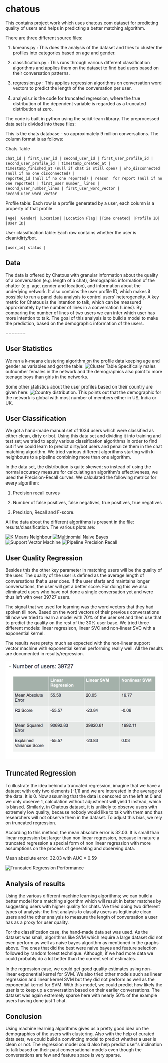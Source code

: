 chatous
=======

This contains project work which uses chatous.com dataset for predicting quality of users and helps in predicting a better matching algorithm.

There are three different source files:

1. kmeans.py : This does the analysis of the dataset and tries to cluster the profiles into categories based on age and gender.

2. classification.py : This runs through various different classification algorithms and applies them on the dataset to find bad users based on their conversation patterns.

3. regression.py : This applies regression algorithms on conversation word vectors to predict the length of the conversation per user.

4. analysis.r is the code for truncated regression, where the true distribution of the dependent variable is regarded as a truncated distribution at zero. 

The code is built in python using the scikit-learn library. The preprocessed data set is divided into these files:

This is the chats database - so approximately 9 million conversations. The column format is as follows:

Chats Table
````
chat_id | first_user_id | second_user_id | first_user_profile_id | second_user_profile_id | timestamp_created_at |
timestamp_finished_at (null if chat is still open) | who_disconnected (null if no one disconnected) |
reported_id (null if no one reported) | reason  for report (null if no one reported) | first_user number_ lines |
second_user_number_lines | first_user_word_vector | second_user_word_vector
````

Profile table: Each row is a profile generated by a user, each column is a property of that profile
````
|Age| |Gender| |Location| |Location Flag| |Time created| |Profile ID| |User ID|
````

User classification table: Each row contains whether the user is clean/dirty/bot.
````
|user_id| status |
````

Data
-----

The data is offered by Chatous with granular information about the quality of a conversation (e.g. length of a chat), demographic information of the chatter (e.g. age, gender and location), and information about the underlying network. It also contains the user profile ID, which makes it possible to run a panel data analysis to control users’ heterogeneity.
A key metric for Chatous is the intention to talk, which can be measured approximately by the number of lines in a conversation (Lines). By comparing the number of lines of two users we can infer which user has more intention to talk. The goal of this analysis is to build a model to make the prediction, based on the demographic information of the users.

=======

User Statistics
---------------
We ran a k-means clustering algorithm on the profile data keeping age and gender as variables and got the table: ![Cluster Table](results/cluster.png) 
Specifically males outnumber females in the network and the demographics also point to more teenage boys than girls in the networks. 

Some other statistics about the user profiles based on their country are given here:
![Country distribution](results/country_dist.png). 
This points out that the demographic for the network is global with most number of members either in US, India or UK.


User Classification
-------------------
We got a hand-made manual set of 1034 users which were classified as either clean, dirty or bot. Using this data set and dividing it into training and test set; we tried to apply various classification algorithms in order to find out if we could learn to predict dirty/bot users and penalize them in the chat matching algorithm. We tried various different algorithms starting with k-neighbours to a pipeline combining more than one algorithm.

In the data set, the distribution is quite skewed; so instead of using the normal accuracy measure for calculating an algorithm's effectiveness, we used the Precision-Recall curves. We calculated the following metrics for every algorithm:

1. Precision recall curves

2. Number of false positives, false negatives, true positives, true negatives

3. Precision, Recall and F-score.

All the data about the different algorithms is present in the file: results/classification. The various plots are:

![K Means Neighbour](results/KNeighboursClassifierPrecisionRecall.png) 
![Multinomial Naive Bayes](results/MultinomialNaiveBayesPrecisionRecall.png) 
![Support Vector Machine](results/SVCPrecisionRecall.png) 
![Pipeline Precision Recall](results/PipelinePrecisionRecall.png)

User Quality Regression
-----------------------
Besides this the other key parameter in matching users will be the quality of the user. The quality of the user is defined as the average length of conversations that a user does. If the user starts and maintains longer conversations, the user will get a better score. For doing this we also eliminated users who have not done a single conversation yet and were thus left with over 39727 users.

The signal that we used for learning was the word vectors that they had spoken till now. Based on the word vectors of their previous conversations till now we tried to learn a model with 70% of the user set and then use that to predict the quality on the rest of the 30% user base. We tried three different models: linear regresison, linear SVC and non-linear SVC with a exponential kernel.

The results were pretty much as expected with the non-linear support vector machine with exponential kernel performing really well. All the results are documented in results/regression.

![Regression Algorithm Comparison](results/regressionTable.png)


Truncated Regression
--------------------

To illustrate the idea behind a truncated regression, imagine that we have a dataset with only two elements [-1,1] and we are interested in the average of the data. It is 0. Now assuming that the data is censored on the left at 0 and we only observe 1, calculation without adjustment will yield 1 instead, which is biased. Similarly, in Chatous dataset, it is unlikely to observe users with extremely low quality, because nobody would like to talk with them and thus researchers will not observe them in the dataset. To adjust this bias, we rely on truncated regression.

According to this method, the mean absolute error is 32.03. It is small than linear regression but larger than non linear regression, because in nature a truncated regression a special form of non linear regression with more assumptions on the process of generating and observing data.  

Mean absolute error: 32.03 with AUC = 0.59

![Truncated Regression Performance](result/truncatedRegression.png)


Analysis of results
-------------------
Using the various different machine learning algorithms; we can build a better model for a matching algorithm which will result in better matches by suggesting users with higher quality for chats. We tried doing two different types of analysis: the first analysis to classify users as legitimate clean users and the other analysis to measure the length of conversation a user has as a proxy for user quality.

For the classification case, the hand-made data set was used. As the dataset was small, algorithms like SVM which require a large dataset did not even perform as well as naive bayes algorithm as mentioned in the graphs above. The ones that did the best were naive bayes and feature selection followed by random forest technique. Although, if we had more data we could probably do a lot better than the current set of estimates.

In the regression case, we could get good quality estimates using non-linear exponential kernel for SVM. We also tried other models such as linear regression and linear kernel SVM but they did not perform as well as the exponential kernel for SVM. With this model, we could predict how likely the user is to keep up a conversation based on their earlier conversations. The dataset was again extremely sparse here with nearly 50% of the example users having done just 1 chat.


Conclusion
----------
Using machine learning algorithms gives us a pretty good idea on the demographics of the users with clustering. Also with the help of curated data sets; we could build a convincing model to predict whether a user is clean or not. The regression model could also help predict user's inclination to talk based on their past conversational models even though the conversations are few and feature space is very sparse.

